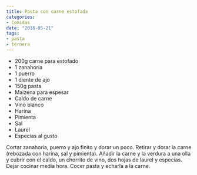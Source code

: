 ```yaml
---
title: Pasta con carne estofada
categories:
- Comidas
date: "2018-05-21"
tags:
- pasta
- ternera
---
```


* 200g carne para estofado
* 1 zanahoria
* 1 puerro
* 1 diente de ajo
* 150g pasta
* Maizena para espesar
* Caldo de carne
* Vino blanco
* Harina
* Pimienta
* Sal
* Laurel
* Especias al gusto

Cortar zanahoria, puerro y ajo finito y dorar un poco. Retirar y dorar
la carne (rebozada con harina, sal y pimienta). Añadir la carne y la
verdura a una olla y cubrir con el caldo, un chorrito de vino, dos hojas
de laurel y especias. Dejar cocinar media hora.
Cocer pasta y echarla a la carne.
